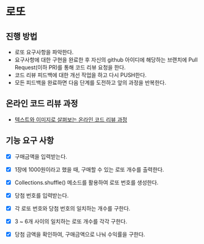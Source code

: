 # 로또
## 진행 방법
* 로또 요구사항을 파악한다.
* 요구사항에 대한 구현을 완료한 후 자신의 github 아이디에 해당하는 브랜치에 Pull Request(이하 PR)를 통해 코드 리뷰 요청을 한다.
* 코드 리뷰 피드백에 대한 개선 작업을 하고 다시 PUSH한다.
* 모든 피드백을 완료하면 다음 단계를 도전하고 앞의 과정을 반복한다.

## 온라인 코드 리뷰 과정
* [텍스트와 이미지로 살펴보는 온라인 코드 리뷰 과정](https://github.com/next-step/nextstep-docs/tree/master/codereview)

## 기능 요구 사항
- [x] 구매금액을 입력받는다.
- [x] 1장에 1000원이라고 했을 때, 구매할 수 있는 로또 개수를 출력한다.
- [x] Collections.shuffle() 메소드를 활용하여 로또 번호를 생성한다.
- [x] 당첨 번호를 입력받는다.
- [x] 각 로또 번호와 당첨 번호의 일치하는 개수를 구한다.
- [x] 3 ~ 6개 사이의 일치하는 로또 개수를 각각 구한다.
- [x] 당첨 금액을 확인하여, 구매금액으로 나눠 수익률을 구한다.


